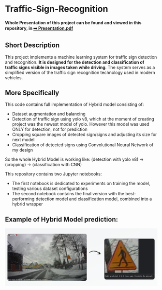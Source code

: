 # Traffic-Sign-Recognition
#### Whole Presentation of this project can be found and viewed in this repository, in [➡️ Presentation.pdf](Presentation.pdf)

## Short Description
This project implements a machine learning system for traffic sign detection and recognition. **It is designed for the detection and classification of traffic signs visible in images taken while driving**. The system serves as a simplified version of the traffic sign recognition technology used in modern vehicles.

## More Specifically
This code contains full implementation of Hybrid model consisting of:
- Dataset augmentation and balancing
- Detection of traffic sign using yolo v8, which at the moment of creating project was the newest model of yolo. However this model was used ONLY for detection, not for prediction
- Cropping square images of detected sign/signs and adjusting its size for next model
- Classification of detected signs using Convolutional Neural Network of my design

So the whole Hybrid Model is working like:
(detection with yolo v8) -> (cropping) -> (classification with CNN)

This repository contains two Jupyter notebooks:
- The first notebook is dedicated to experiments on training the model, testing various dataset configurations
- The second notebook contains the final version with the best-performing detection model and classification model, combined into a hybrid wrapper

## Example of Hybrid Model prediction:

<img src="https://github.com/PiotrLehmann/Traffic-Sign-Recognition/blob/72abdb9a744a916123db88c80fbb09b883917a6b/Example.png" width="1000">
